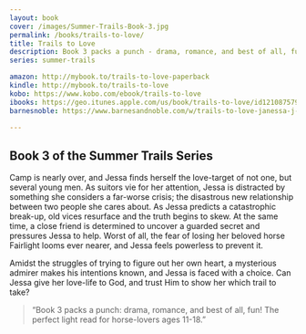 ```yaml
---
layout: book
cover: /images/Summer-Trails-Book-3.jpg 
permalink: /books/trails-to-love/
title: Trails to Love
description: Book 3 packs a punch - drama, romance, and best of all, fun! The perfect light read for horse-lovers ages 11-18.
series: summer-trails

amazon: http://mybook.to/trails-to-love-paperback
kindle: http://mybook.to/trails-to-love
kobo: https://www.kobo.com/ebook/trails-to-love
ibooks: https://geo.itunes.apple.com/us/book/trails-to-love/id1210875798?mt=11&at=1001luwG
barnesnoble: https://www.barnesandnoble.com/w/trails-to-love-janessa-j-r-suderman/1125696694

---
```


## Book 3 of the Summer Trails Series

Camp is nearly over, and Jessa finds herself the love-target of not one,
but several young men. As suitors vie for her attention, Jessa is
distracted by something she considers a far-worse crisis; the disastrous
new relationship between two people she cares about. As Jessa predicts a
catastrophic break-up, old vices resurface and the truth begins to skew.
At the same time, a close friend is determined to uncover a guarded
secret and pressures Jessa to help. Worst of all, the fear of losing her
beloved horse Fairlight looms ever nearer, and Jessa feels powerless to
prevent it.
   
Amidst the struggles of trying to figure out her own heart, a mysterious
admirer makes his intentions known, and Jessa is faced with a choice.
Can Jessa give her love-life to God, and trust Him to show her which
trail to take?

> “Book 3 packs a punch: drama, romance, and best of all, fun! The
> perfect light read for horse-lovers ages 11-18.”

